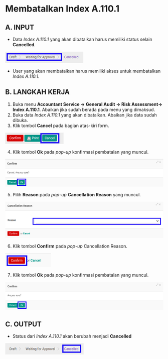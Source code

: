 # Membatalkan Index A.110.1

## A. INPUT

* Data *Index A.110.1* yang akan dibatalkan harus memiliki status selain **Cancelled**.

![](../../../img/index-a1101/status-selain-cancelled.png)

* User yang akan membatalkan harus memiliki akses untuk membatalkan *Index A.110.1*.

## B. LANGKAH KERJA

1. Buka menu **Accountant Service -> General Audit -> Risk Assessment-> Index A.110.1**. Abaikan jika sudah berada pada menu yang dimaksud.
2. Buka data *Index A.110.1* yang akan dibatalkan. Abaikan jika data sudah dibuka.
3. Klik tombol **Cancel** pada bagian atas-kiri form.

![](../../../img/index-a1101/tombol-cancel.png)

4. Klik tombol **Ok** pada *pop-up* konfirmasi pembatalan yang muncul.

![](../../../img/index-a1101/pop-up-konfirmasi-cancel.png)

5. Pilih **Reason** pada *pop-up* **Cancellation Reason** yang muncul.

![](../../../img/index-a1101/pilihan-cancellation-reason.png)

6. Klik tombol **Confirm** pada *pop-up* Cancellation Reason.

![](../../../img/index-a1101/tombol-confirm-cancel-reason.png)

7. Klik tombol **Ok** pada *pop-up* konfirmasi pembatalan yang muncul.

![](../../../img/index-a1101/tombol-ok-confirm-cancel.png)

## C. OUTPUT

* Status dari *Index A.110.1* akan berubah menjadi **Cancelled**

![](../../../img/index-a1101/status-cancelled.png)

